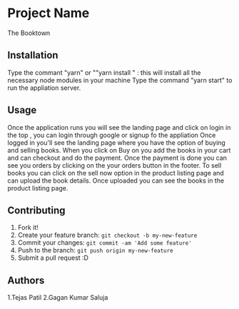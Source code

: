 # Project Name

The Booktown

## Installation

Type the commant "yarn" or ""yarn install " : this will install all the necessary node modules in your machine
Type the command "yarn start" to run the appliation server.

## Usage

Once the application runs you will see the landing page and click on login in the top , you can login through google or signup fo the appliation
Once logged in you'll see the landing page where you have the option of buying and selling books. 
When you click on Buy on you add the books in your cart and can checkout and do the payment.
Once the payment is done you can see you orders by clicking on the your orders button in the footer.
To sell books you can click on the sell now option in the product listing page and can upload the book details.
Once uploaded you can see the books in the product listing page.

## Contributing

1. Fork it!
2. Create your feature branch: `git checkout -b my-new-feature`
3. Commit your changes: `git commit -am 'Add some feature'`
4. Push to the branch: `git push origin my-new-feature`
5. Submit a pull request :D



## Authors
1.Tejas Patil
2.Gagan Kumar Saluja








